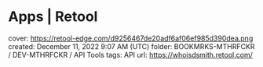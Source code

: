 # Apps | Retool

cover: https://retool-edge.com/d9256467de20adf6af06ef985d390dea.png
created: December 11, 2022 9:07 AM (UTC)
folder: BOOKMRKS-MTHRFCKR / DEV-MTHRFCKR / API Tools
tags: API
url: https://whoisdsmith.retool.com/
